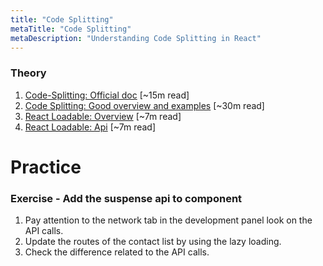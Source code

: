 ```yaml
---
title: "Code Splitting"
metaTitle: "Code Splitting"
metaDescription: "Understanding Code Splitting in React"
---
```


### Theory
1. [Code-Splitting: Official doc](https://reactjs.org/docs/code-splitting.html) [~15m read]
1. [Code Splitting: Good overview and examples](https://itnext.io/react-code-splitting-in-2019-9a5d2776c502) [~30m read]
1. [React Loadable: Overview](https://medium.com/@imranhsayed/code-splitting-in-react-using-react-loadable-load-code-on-demand-1726c5192387) [~7m read]
1. [React Loadable: Api](https://github.com/jamiebuilds/react-loadable) [~7m read] 

# Practice

### Exercise - Add the suspense api to component
1. Pay attention to the network tab in the development panel look on the API calls.   
1. Update the routes of the contact list by using the lazy loading.
1. Check the difference related to the API calls. 
